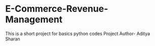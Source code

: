 # E-Commerce-Revenue-Management
This is a short project for basics python codes
Project Author- Aditya Sharan
